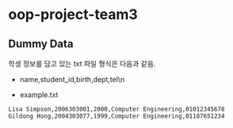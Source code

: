 # oop-project-team3

## Dummy Data

학생 정보를 담고 있는 txt 파일 형식은 다음과 같음.

-   name,student_id,birth,dept,tel\n

-   example.txt

```
Lisa Simpson,2006303001,2000,Computer Engineering,01012345678
Gildong Hong,2004303077,1999,Computer Engineering,01187651234

```
